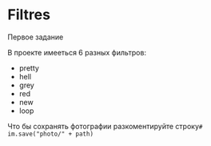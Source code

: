 # Filtres
Первое задание
<p>
В проекте имееться 6 разных фильтров:
</p>
<ul>
<li>pretty</l>
<li>hell</li>
<li>grey</li>
<li>red</li>
<li>new</li>
<li>loop</li>
</ul>
Что бы сохранять фотографии разкоментируйте строку<code># im.save("photo/" + path)
</code>
